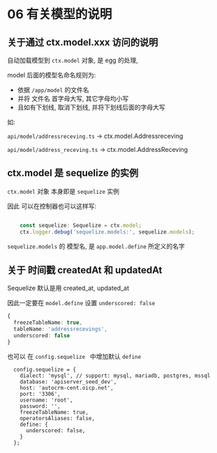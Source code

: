 # 06 有关模型的说明

## 关于通过 ctx.model.xxx 访问的说明

自动加载模型到 `ctx.model` 对象, 是 egg 的处理,

model 后面的模型名命名规则为:

- 依据 `/app/model` 的文件名
- 并将 文件名 首字母大写, 其它字母均小写 
- 且如有下划线, 取消下划线, 并将下划线后面的字母大写

如:

`api/model/addressreceving.ts` -> ctx.model.Addressreceving

`api/model/address_receving.ts` -> ctx.model.AddressReceving

## ctx.model 是 sequelize 的实例

`ctx.model` 对象 本身即是 `sequelize` 实例

因此 可以在控制器也可以这样写:

```ts

    const sequelize: Sequelize = ctx.model;
    ctx.logger.debug('sequelize.models:', sequelize.models);
```

`sequelize.models` 的 模型名, 是 `app.model.define` 所定义的名字

## 关于 时间戳 createdAt 和 updatedAt

Sequelize 默认是用 created_at, updated_at

因此一定要在 `model.define` 设置 `underscored: false`

```ts
{
  freezeTableName: true,
  tableName: 'addressrecevings',
  underscored: false
}
```

也可以 在 `config.sequelize ` 中增加默认 `define`

```
  config.sequelize = {
    dialect: 'mysql', // support: mysql, mariadb, postgres, mssql
    database: 'apiserver_seed_dev',
    host: 'autocrm-cent.oicp.net',
    port: '3306',
    username: 'root',
    password: '',
    freezeTableName: true,
    operatorsAliases: false,
    define: {
      underscored: false,
    }
  };
```
